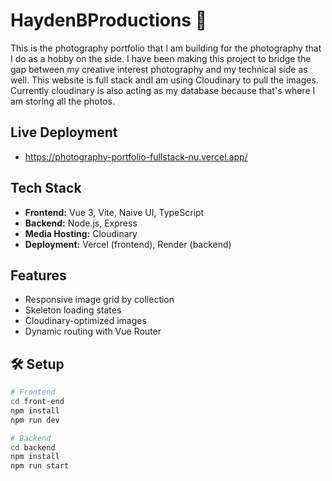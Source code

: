 # HaydenBProductions 📸

This is the photography portfolio that I am building for the photography that I do as a hobby on the side. I have been making this project to bridge the gap between my creative interest photography and my technical side as well. This website is full stack andI am using Cloudinary to pull the images. Currently cloudinary is also acting as my database because that's where I am storing all the photos. 

## Live Deployment 
- https://photography-portfolio-fullstack-nu.vercel.app/

## Tech Stack

- **Frontend:** Vue 3, Vite, Naive UI, TypeScript  
- **Backend:** Node.js, Express  
- **Media Hosting:** Cloudinary  
- **Deployment:** Vercel (frontend), Render (backend)

## Features

- Responsive image grid by collection
- Skeleton loading states
- Cloudinary-optimized images
- Dynamic routing with Vue Router

## 🛠 Setup

```bash
# Frontend
cd front-end
npm install
npm run dev

# Backend
cd backend
npm install
npm run start
